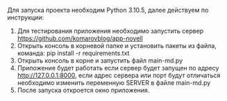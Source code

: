 Для запуска проекта необходим Python 3.10.5, далее действуем по инструкции:
1. Для тестирования приложения необходимо запустить сервер 
   https://github.com/komarovblog/app-novell
2. Открыть консоль в корневой папке и установить пакеты из файла, команда:
   pip install -r requirements.txt
3. Открыть консоль в корне и запустить файл main-md.py
4. Приложение будет работать если сервер будет запущен по адресу http://127.0.0.1:8000, если адрес сервера или порт будут отличаться необходимо изменить переменную SERVER в файле main-md.py
5. После запуска откроется окно приложения.
